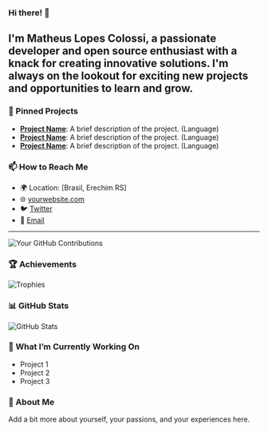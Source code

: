 ### Hi there! 👋

I'm Matheus Lopes Colossi, a passionate developer and open source enthusiast with a knack for creating innovative solutions. I'm always on the lookout for exciting new projects and opportunities to learn and grow.
---

### 📌 Pinned Projects

- **[Project Name](#)**: A brief description of the project. (Language)
- **[Project Name](#)**: A brief description of the project. (Language)
- **[Project Name](#)**: A brief description of the project. (Language)

### 📫 How to Reach Me

- 🌍 Location: [Brasil, Erechim RS]
- 🌐 [yourwebsite.com](#)
- 🐦 [Twitter](#)
- 📧 [Email](#)

---

![Your GitHub Contributions](https://github-readme-streak-stats.herokuapp.com/?user=yourusername)

### 🏆 Achievements

![Trophies](https://github-profile-trophy.vercel.app/?username=yourusername&theme=dracula&column=7)

### 📊 GitHub Stats

![GitHub Stats](https://github-readme-stats.vercel.app/api?username=yourusername&show_icons=true&theme=dracula)

### 🌱 What I’m Currently Working On

- Project 1
- Project 2
- Project 3

### 🚀 About Me

Add a bit more about yourself, your passions, and your experiences here.
